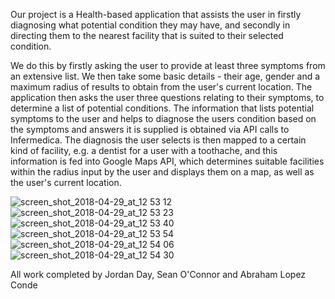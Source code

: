 Our project is a Health-based application that assists the user in firstly diagnosing what potential condition they may have, and secondly in directing them to the nearest facility that is suited to their selected condition.

We do this by firstly asking the user to provide at least three symptoms from an extensive list. We then take some basic details - their age, gender and a maximum radius of results to obtain from the user's current location. The application then asks the user three questions relating to their symptoms, to determine a list of potential conditions. The information that lists potential symptoms to the user and helps to diagnose the users condition based on the symptoms and answers it is supplied is obtained via API calls to Infermedica. The diagnosis the user selects is then mapped to a certain kind of facility, e.g. a dentist for a user with a toothache, and this information is fed into Google Maps API, which determines suitable facilities within the radius input by the user and displays them on a map, as well as the user's current location.

![screen_shot_2018-04-29_at_12 53 12](https://user-images.githubusercontent.com/24686033/51428436-885c4380-1bfb-11e9-81ce-241a9b0487d1.png)
![screen_shot_2018-04-29_at_12 53 23](https://user-images.githubusercontent.com/24686033/51428437-885c4380-1bfb-11e9-8b51-75c713343037.png)
![screen_shot_2018-04-29_at_12 53 40](https://user-images.githubusercontent.com/24686033/51428438-885c4380-1bfb-11e9-9515-deee0e00f59c.png)
![screen_shot_2018-04-29_at_12 53 54](https://user-images.githubusercontent.com/24686033/51428439-885c4380-1bfb-11e9-8da2-27d94e0894ac.png)
![screen_shot_2018-04-29_at_12 54 06](https://user-images.githubusercontent.com/24686033/51428440-885c4380-1bfb-11e9-9378-3b0ca9f95943.png)
![screen_shot_2018-04-29_at_12 54 30](https://user-images.githubusercontent.com/24686033/51428441-885c4380-1bfb-11e9-872f-0007e62ba689.png)


All work completed by Jordan Day, Sean O'Connor and Abraham Lopez Conde
